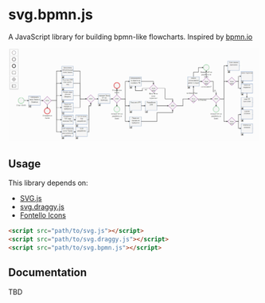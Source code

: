 # svg.bpmn.js
A JavaScript library for building bpmn-like flowcharts. Inspired by [bpmn.io](https://github.com/bpmn-io)

![alt text](images/demo.jpg "BPMN-like flowchart demo")

## Usage

This library depends on:

 - [SVG.js](https://github.com/wout/svg.js)
 - [svg.draggy.js](https://github.com/jillix/svg.draggy.js)
 - [Fontello Icons](https://github.com/fontello/fontello)

```html
<script src="path/to/svg.js"></script>
<script src="path/to/svg.draggy.js"></script>
<script src="path/to/svg.bpmn.js"></script>

```

## Documentation

TBD